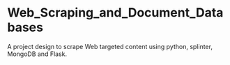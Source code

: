 # Web_Scraping_and_Document_Databases
A project design to scrape Web targeted content using python, splinter, MongoDB and Flask.
